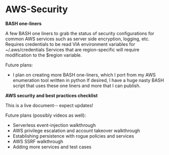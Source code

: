 # AWS-Security


**BASH one-liners**

A few BASH one liners to grab the status of security configurations for common AWS services such as server side encryption, logging, etc.
Requires credentials to be read VIA environment variables for ~/.aws/credentials 
Services that are region-specific will require modification to the $region variable. 

Future plans:
* I plan on creating more BASH one-liners, which I port from my AWS enumeration tool written in python
If desired, I have a huge nasty BASH script that uses these one liners and more that I can publish.


**AWS security and best practices checklist**

This is a live document-- expect updates!

Future plans (possibly videos as well):
* Serverless event-injection walkthrough
* AWS privilege escalation and account takeover walkthrough
* Establishing persistence with rogue policies and services
* AWS SSRF walkthrough 
* Adding more services and test cases






